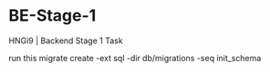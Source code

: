 # BE-Stage-1
HNGi9 | Backend Stage 1 Task

run this
migrate create -ext sql -dir db/migrations -seq init_schema

